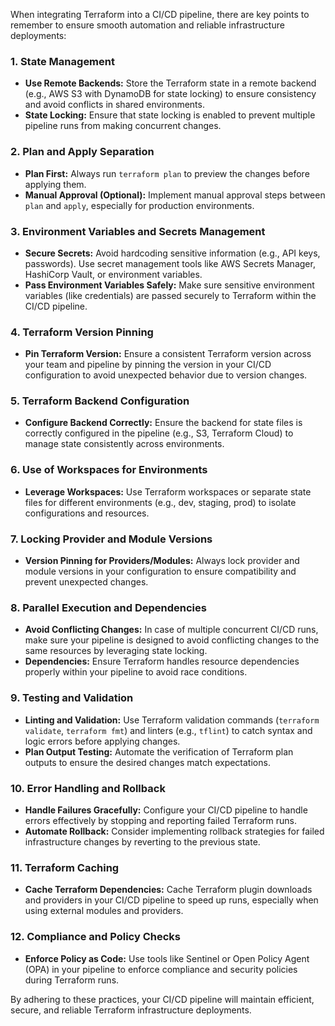 When integrating Terraform into a CI/CD pipeline, there are key points to remember to ensure smooth automation and reliable infrastructure deployments:

### 1. **State Management**
   - **Use Remote Backends:** Store the Terraform state in a remote backend (e.g., AWS S3 with DynamoDB for state locking) to ensure consistency and avoid conflicts in shared environments.
   - **State Locking:** Ensure that state locking is enabled to prevent multiple pipeline runs from making concurrent changes.

### 2. **Plan and Apply Separation**
   - **Plan First:** Always run `terraform plan` to preview the changes before applying them.
   - **Manual Approval (Optional):** Implement manual approval steps between `plan` and `apply`, especially for production environments.

### 3. **Environment Variables and Secrets Management**
   - **Secure Secrets:** Avoid hardcoding sensitive information (e.g., API keys, passwords). Use secret management tools like AWS Secrets Manager, HashiCorp Vault, or environment variables.
   - **Pass Environment Variables Safely:** Make sure sensitive environment variables (like credentials) are passed securely to Terraform within the CI/CD pipeline.

### 4. **Terraform Version Pinning**
   - **Pin Terraform Version:** Ensure a consistent Terraform version across your team and pipeline by pinning the version in your CI/CD configuration to avoid unexpected behavior due to version changes.

### 5. **Terraform Backend Configuration**
   - **Configure Backend Correctly:** Ensure the backend for state files is correctly configured in the pipeline (e.g., S3, Terraform Cloud) to manage state consistently across environments.

### 6. **Use of Workspaces for Environments**
   - **Leverage Workspaces:** Use Terraform workspaces or separate state files for different environments (e.g., dev, staging, prod) to isolate configurations and resources.

### 7. **Locking Provider and Module Versions**
   - **Version Pinning for Providers/Modules:** Always lock provider and module versions in your configuration to ensure compatibility and prevent unexpected changes.

### 8. **Parallel Execution and Dependencies**
   - **Avoid Conflicting Changes:** In case of multiple concurrent CI/CD runs, make sure your pipeline is designed to avoid conflicting changes to the same resources by leveraging state locking.
   - **Dependencies:** Ensure Terraform handles resource dependencies properly within your pipeline to avoid race conditions.

### 9. **Testing and Validation**
   - **Linting and Validation:** Use Terraform validation commands (`terraform validate`, `terraform fmt`) and linters (e.g., `tflint`) to catch syntax and logic errors before applying changes.
   - **Plan Output Testing:** Automate the verification of Terraform plan outputs to ensure the desired changes match expectations.

### 10. **Error Handling and Rollback**
   - **Handle Failures Gracefully:** Configure your CI/CD pipeline to handle errors effectively by stopping and reporting failed Terraform runs.
   - **Automate Rollback:** Consider implementing rollback strategies for failed infrastructure changes by reverting to the previous state.

### 11. **Terraform Caching**
   - **Cache Terraform Dependencies:** Cache Terraform plugin downloads and providers in your CI/CD pipeline to speed up runs, especially when using external modules and providers.

### 12. **Compliance and Policy Checks**
   - **Enforce Policy as Code:** Use tools like Sentinel or Open Policy Agent (OPA) in your pipeline to enforce compliance and security policies during Terraform runs.

By adhering to these practices, your CI/CD pipeline will maintain efficient, secure, and reliable Terraform infrastructure deployments.
